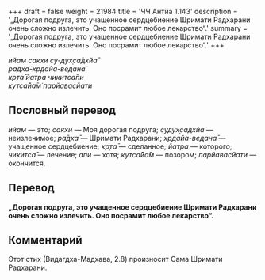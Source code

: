 +++
draft = false
weight = 21984
title = 'ЧЧ Антйа 1.143'
description = '„Дорогая подруга, это учащенное сердцебиение Шримати Радхарани очень сложно излечить. Оно посрамит любое лекарство“.'
summary = '„Дорогая подруга, это учащенное сердцебиение Шримати Радхарани очень сложно излечить. Оно посрамит любое лекарство“.'
+++

_ийам сакхи су-дух̣са̄дхйа̄  
ра̄дха̄-хр̣дайа-ведана̄  
кр̣та̄ йатра чикитса̄пи  
кутса̄йа̄м̇ парйавасйати_

## Пословный перевод

_ийам_ — это; _сакхи_ — Моя дорогая подруга; _судух̣са̄дхйа̄_ — неизлечимое; _ра̄дха̄_ — Шримати Радхарани; _хр̣дайа_\-_ведана̄_ — учащенное сердцебиение; _кр̣та̄_ — сделанное; _йатра_ — которого; _чикитса̄_ — лечение; _апи_ — хотя; _кутса̄йа̄м_ — позором; _парйавасйати_ — окончится.

## Перевод

**„Дорогая подруга, это учащенное сердцебиение Шримати Радхарани очень сложно излечить. Оно посрамит любое лекарство“.**

## Комментарий

Этот стих (Видагдха-Мадхава, 2.8) произносит Сама Шримати Радхарани.
